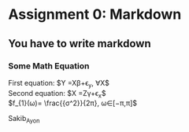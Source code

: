 # Assignment 0: Markdown
## You have to write markdown
### Some Math Equation

                    
                          
   <p>
  First  equation: $Y =Xβ+ϵ<sub>y</sub>, ∀X$ <br>
  Second equation: $X =Zγ+ϵ<sub>x</sub>$  <br>
  $f_{1}(ω)= \frac{{σ^2}}{2π}, ω∈[−π,π]$
                    
  </p>     

Sakib<sub>Ayon</sub>
                    
                
                    


